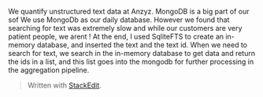 We quantify unstructured text data at Anzyz. 
MongoDB is a big part of our sof
We use MongoDb as our daily database. However we found that searching for text was extremely slow and while our customers are very patient people, we arent ! At the end, I used SqliteFTS to create an in-memory database, and inserted the text and the text id. When we need to search for text, we search in the in-memory database to get data and return the ids in a list, and this list goes into the mongodb for further processing in the aggregation pipeline.

> Written with [StackEdit](https://stackedit.io/).
<!--stackedit_data:
eyJoaXN0b3J5IjpbMTE5MTcwMjIzMCwtNTIyNTA4OTkwLDE3Mz
EyODgzMTcsMzI2NTg4MzgsLTE5NDEyMDUyMDksLTM3MjEyNDE1
MSwyMjU3OTA5MjYsNzMwOTk4MTE2XX0=
-->